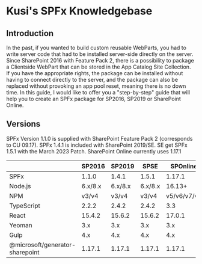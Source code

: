 # Kusi's SPFx Knowledgebase

## Introduction

In the past, if you wanted to build custom reusable WebParts, you had to write server code that had to be installed server-side directly on the server. Since SharePoint 2016 with Feature Pack 2, there is a possibility to package a Clientside WebPart that can be stored in the App Catalog Site Collection. If you have the appropriate rights, the package can be installed without having to connect directly to the server, and the package can also be replaced without provoking an app pool reset, meaning there is no down time. In this guide, I would like to offer you a "step-by-step" guide that will help you to create an SPFx package for SP2016, SP2019 or SharePoint Online.

## Versions

SPFx Version 1.1.0 is supplied with SharePoint Feature Pack 2 (corresponds to CU 09.17). SPFx 1.4.1 is included with SharePoint 2019/SE. SE get SPFx 1.5.1 with the March 2023 Patch. SharePoint Online currently uses 1.17.1

||SP2016|SP2019|SPSE|SPOnline|
|---|---|---|---|---|
|SPFx|1.1.0|1.4.1|1.5.1|1.17.1|
|Node.js|6.x/8.x|6.x/8.x|6.x/8.x|16.13+|
|NPM|v3/v4|v3/v4|v3/v4|v5/v6/v7/v8|
|TypeScript|2.2.2|2.4.2|2.4.2|3.3|
|React|15.4.2|15.6.2|15.6.2|17.0.1|
|Yeoman|3.x|3.x|3.x|3.x|4.x|
|Gulp|4.x|4.x|4.x|4.x|
|@microsoft/generator-sharepoint|1.17.1|1.17.1|1.17.1|1.17.1|
